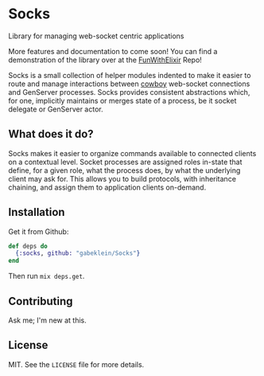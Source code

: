 Socks
========

Library for managing web-socket centric applications

More features and documentation to come soon!
You can find a demonstration of the library over at the 
[FunWithElixir](https://github.com/gabeklein/FunWithSocks) Repo!


Socks is a small collection of helper modules indented to make it easier
to route and manage interactions between [cowboy](https://github.com/ninenines/cowboy) web-socket connections and GenServer
processes. Socks provides consistent abstractions which, for one, implicitly 
maintains or merges state of a process, be it socket delegate or GenServer actor. 

## What does it do?

Socks makes it easier to organize commands available to connected clients on a 
contextual level. Socket processes are assigned roles in-state that define, for
a given role, what the process does, by what the underlying client may ask for. 
This allows you to build protocols, with inheritance chaining, and assign them to 
application clients on-demand.

## Installation

Get it from Github:

```elixir
def deps do
  {:socks, github: "gabeklein/Socks"}
end
```

Then run `mix deps.get`.

## Contributing
Ask me; I'm new at this.

## License
MIT. See the `LICENSE` file for more details.